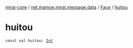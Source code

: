 [mirai-core](../../index.md) / [net.mamoe.mirai.message.data](../index.md) / [Face](index.md) / [huitou](./huitou.md)

# huitou

`const val huitou: `[`Int`](https://kotlinlang.org/api/latest/jvm/stdlib/kotlin/-int/index.html)